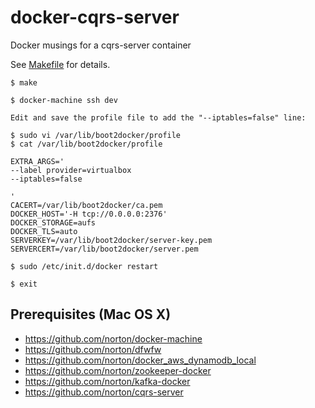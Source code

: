 # docker-cqrs-server
Docker musings for a cqrs-server container

See [Makefile](./Makefile) for details.

```
$ make

$ docker-machine ssh dev

Edit and save the profile file to add the "--iptables=false" line:

$ sudo vi /var/lib/boot2docker/profile
$ cat /var/lib/boot2docker/profile

EXTRA_ARGS='
--label provider=virtualbox
--iptables=false

'
CACERT=/var/lib/boot2docker/ca.pem
DOCKER_HOST='-H tcp://0.0.0.0:2376'
DOCKER_STORAGE=aufs
DOCKER_TLS=auto
SERVERKEY=/var/lib/boot2docker/server-key.pem
SERVERCERT=/var/lib/boot2docker/server.pem

$ sudo /etc/init.d/docker restart

$ exit
```

## Prerequisites (Mac OS X)

- https://github.com/norton/docker-machine
- https://github.com/norton/dfwfw
- https://github.com/norton/docker_aws_dynamodb_local
- https://github.com/norton/zookeeper-docker
- https://github.com/norton/kafka-docker
- https://github.com/norton/cqrs-server
